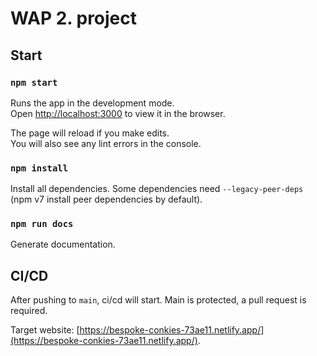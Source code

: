 # WAP 2. project

## Start

### `npm start`

Runs the app in the development mode.\
Open [http://localhost:3000](http://localhost:3000) to view it in the browser.

The page will reload if you make edits.\
You will also see any lint errors in the console.

### `npm install`

Install all dependencies. Some dependencies need `--legacy-peer-deps` (npm v7 install peer dependencies by default).

### `npm run docs`

Generate documentation.

## CI/CD

After pushing to `main`, ci/cd will start. Main is protected, a pull request is required. 

Target website: [https://bespoke-conkies-73ae11.netlify.app/](https://bespoke-conkies-73ae11.netlify.app/).

